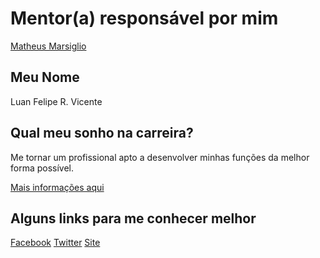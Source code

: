 # Mentor(a) responsável por mim
[Matheus Marsiglio](/profiles/mentors/profiles/matheus_marsiglio.md)

## Meu Nome
Luan Felipe R. Vicente

## Qual meu sonho na carreira?
Me tornar um profissional apto a desenvolver minhas funções da melhor forma possível.

[Mais informações aqui](https://github.com/training-center/mentoria/issues/39)

## Alguns links para me conhecer melhor
[Facebook](https://www.facebook.com/idluaOn)
[Twitter](https://www.twitter.com/idlua)
[Site](http://idlua.me)
